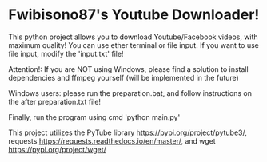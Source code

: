 # Fwibisono87's Youtube Downloader!
This python project allows you to download Youtube/Facebook videos, with maximum quality!
You can use ether terminal or file input. If you want to use file input, modify the 'input.txt' file!

Attention!: If you are NOT using Windows, please find a solution to install dependencies and ffmpeg yourself (will be implemented in the future)

Windows users: please run the preparation.bat, and follow instructions on the after preparation.txt file!

Finally, run the program using cmd 'python main.py'

This project utilizes the PyTube library https://pypi.org/project/pytube3/, requests https://requests.readthedocs.io/en/master/, and wget https://pypi.org/project/wget/
